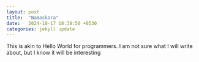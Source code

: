```yaml
---
layout: post
title:  "Namaskara"
date:   2024-10-17 18:38:50 +0530
categories: jekyll update
---
```

This is akin to Hello World for programmers.
I am not sure what I will write about, but I know it will be interesting

